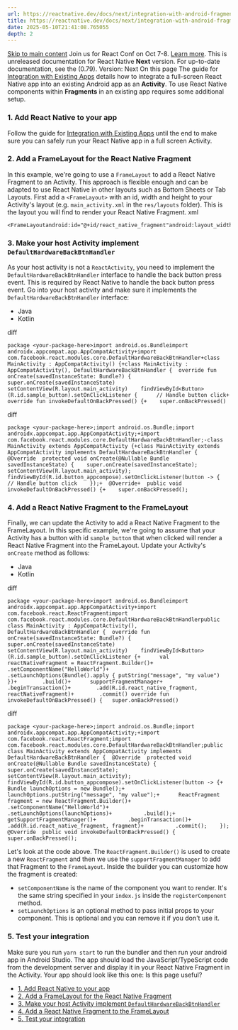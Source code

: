 ```yaml
---
url: https://reactnative.dev/docs/next/integration-with-android-fragment
title: https://reactnative.dev/docs/next/integration-with-android-fragment
date: 2025-05-10T21:41:08.765055
depth: 2
---
```


[Skip to main content](https://reactnative.dev/docs/next/integration-with-android-fragment#__docusaurus_skipToContent_fallback)
Join us for React Conf on Oct 7-8. [Learn more](https://conf.react.dev).
This is unreleased documentation for React Native **Next** version.
For up-to-date documentation, see the (0.79).
Version: Next
On this page
The guide for [Integration with Existing Apps](https://reactnative.dev/docs/integration-with-existing-apps) details how to integrate a full-screen React Native app into an existing Android app as an **Activity**.
To use React Native components within **Fragments** in an existing app requires some additional setup.
### 1. Add React Native to your app[​](https://reactnative.dev/docs/next/integration-with-android-fragment#1-add-react-native-to-your-app "Direct link to 1. Add React Native to your app")
Follow the guide for [Integration with Existing Apps](https://reactnative.dev/docs/integration-with-existing-apps) until the end to make sure you can safely run your React Native app in a full screen Activity.
### 2. Add a FrameLayout for the React Native Fragment[​](https://reactnative.dev/docs/next/integration-with-android-fragment#2-add-a-framelayout-for-the-react-native-fragment "Direct link to 2. Add a FrameLayout for the React Native Fragment")
In this example, we're going to use a `FrameLayout` to add a React Native Fragment to an Activity. This approach is flexible enough and can be adapted to use React Native in other layouts such as Bottom Sheets or Tab Layouts.
First add a `<FrameLayout>` with an id, width and height to your Activity's layout (e.g. `main_activity.xml` in the `res/layouts` folder). This is the layout you will find to render your React Native Fragment.
xml
```
<FrameLayoutandroid:id="@+id/react_native_fragment"android:layout_width="match_parent"android:layout_height="match_parent"/>
```

### 3. Make your host Activity implement `DefaultHardwareBackBtnHandler`[​](https://reactnative.dev/docs/next/integration-with-android-fragment#3-make-your-host-activity-implement-defaulthardwarebackbtnhandler "Direct link to 3-make-your-host-activity-implement-defaulthardwarebackbtnhandler")
As your host activity is not a `ReactActivity`, you need to implement the `DefaultHardwareBackBtnHandler` interface to handle the back button press event. This is required by React Native to handle the back button press event.
Go into your host activity and make sure it implements the `DefaultHardwareBackBtnHandler` interface:
  * Java
  * Kotlin


diff
```
package <your-package-here>import android.os.Bundleimport androidx.appcompat.app.AppCompatActivity+import com.facebook.react.modules.core.DefaultHardwareBackBtnHandler+class MainActivity : AppCompatActivity() {+class MainActivity : AppCompatActivity(), DefaultHardwareBackBtnHandler {  override fun onCreate(savedInstanceState: Bundle?) {    super.onCreate(savedInstanceState)    setContentView(R.layout.main_activity)    findViewById<Button>(R.id.sample_button).setOnClickListener {      // Handle button click+  override fun invokeDefaultOnBackPressed() {+    super.onBackPressed()
```

diff
```
package <your-package-here>;import android.os.Bundle;import androidx.appcompat.app.AppCompatActivity;+import com.facebook.react.modules.core.DefaultHardwareBackBtnHandler;-class MainActivity extends AppCompatActivity {+class MainActivity extends AppCompatActivity implements DefaultHardwareBackBtnHandler {  @Override  protected void onCreate(@Nullable Bundle savedInstanceState) {    super.onCreate(savedInstanceState);    setContentView(R.layout.main_activity);    findViewById(R.id.button_appcompose).setOnClickListener(button -> {      // Handle button click    });+  @Override+  public void invokeDefaultOnBackPressed() {+    super.onBackPressed();
```

### 4. Add a React Native Fragment to the FrameLayout[​](https://reactnative.dev/docs/next/integration-with-android-fragment#4-add-a-react-native-fragment-to-the-framelayout "Direct link to 4. Add a React Native Fragment to the FrameLayout")
Finally, we can update the Activity to add a React Native Fragment to the FrameLayout. In this specific example, we're going to assume that your Activity has a button with id `sample_button` that when clicked will render a React Native Fragment into the FrameLayout.
Update your Activity's `onCreate` method as follows:
  * Java
  * Kotlin


diff
```
package <your-package-here>import android.os.Bundleimport androidx.appcompat.app.AppCompatActivity+import com.facebook.react.ReactFragmentimport com.facebook.react.modules.core.DefaultHardwareBackBtnHandlerpublic class MainActivity : AppCompatActivity(), DefaultHardwareBackBtnHandler {  override fun onCreate(savedInstanceState: Bundle?) {    super.onCreate(savedInstanceState)    setContentView(R.layout.main_activity)    findViewById<Button>(R.id.sample_button).setOnClickListener {+      val reactNativeFragment = ReactFragment.Builder()+        .setComponentName("HelloWorld")+        .setLaunchOptions(Bundle().apply { putString("message", "my value") })+        .build()+      supportFragmentManager+        .beginTransaction()+        .add(R.id.react_native_fragment, reactNativeFragment)+        .commit() override fun invokeDefaultOnBackPressed() {   super.onBackPressed()
```

diff
```
package <your-package-here>;import android.os.Bundle;import androidx.appcompat.app.AppCompatActivity;+import com.facebook.react.ReactFragment;import com.facebook.react.modules.core.DefaultHardwareBackBtnHandler;public class MainActivity extends AppCompatActivity implements DefaultHardwareBackBtnHandler {  @Override  protected void onCreate(@Nullable Bundle savedInstanceState) {    super.onCreate(savedInstanceState);    setContentView(R.layout.main_activity);    findViewById(R.id.button_appcompose).setOnClickListener(button -> {+      Bundle launchOptions = new Bundle();+      launchOptions.putString("message", "my value");+      ReactFragment fragment = new ReactFragment.Builder()+          .setComponentName("HelloWorld")+          .setLaunchOptions(launchOptions)+          .build();+      getSupportFragmentManager()+          .beginTransaction()+          .add(R.id.react_native_fragment, fragment)+          .commit();    });  @Override  public void invokeDefaultOnBackPressed() {    super.onBackPressed();
```

Let's look at the code above.
The `ReactFragment.Builder()` is used to create a new `ReactFragment` and then we use the `supportFragmentManager` to add that Fragment to the `FrameLayout`.
Inside the builder you can customize how the fragment is created:
  * `setComponentName` is the name of the component you want to render. It's the same string specified in your `index.js` inside the `registerComponent` method.
  * `setLaunchOptions` is an optional method to pass initial props to your component. This is optional and you can remove it if you don't use it.


### 5. Test your integration[​](https://reactnative.dev/docs/next/integration-with-android-fragment#5-test-your-integration "Direct link to 5. Test your integration")
Make sure you run `yarn start` to run the bundler and then run your android app in Android Studio. The app should load the JavaScript/TypeScript code from the development server and display it in your React Native Fragment in the Activity.
Your app should look like this one:
Is this page useful?
  * [1. Add React Native to your app](https://reactnative.dev/docs/next/integration-with-android-fragment#1-add-react-native-to-your-app)
  * [2. Add a FrameLayout for the React Native Fragment](https://reactnative.dev/docs/next/integration-with-android-fragment#2-add-a-framelayout-for-the-react-native-fragment)
  * [3. Make your host Activity implement `DefaultHardwareBackBtnHandler`](https://reactnative.dev/docs/next/integration-with-android-fragment#3-make-your-host-activity-implement-defaulthardwarebackbtnhandler)
  * [4. Add a React Native Fragment to the FrameLayout](https://reactnative.dev/docs/next/integration-with-android-fragment#4-add-a-react-native-fragment-to-the-framelayout)
  * [5. Test your integration](https://reactnative.dev/docs/next/integration-with-android-fragment#5-test-your-integration)



